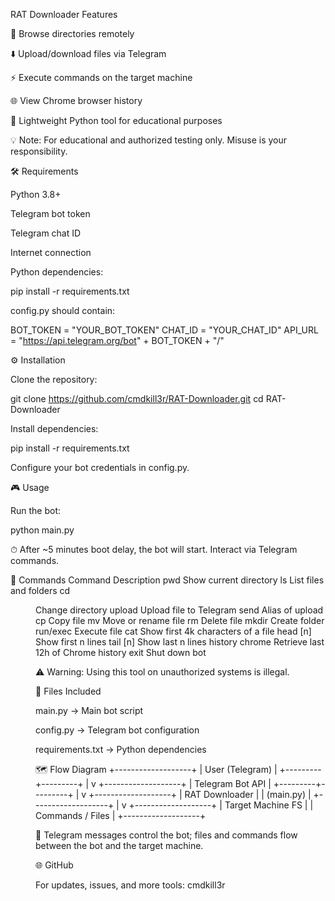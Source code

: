 RAT Downloader
 Features

📂 Browse directories remotely

⬇️ Upload/download files via Telegram

⚡ Execute commands on the target machine

🌐 View Chrome browser history

🐍 Lightweight Python tool for educational purposes

💡 Note: For educational and authorized testing only. Misuse is your responsibility.

🛠 Requirements

Python 3.8+

Telegram bot token

Telegram chat ID

Internet connection

Python dependencies:

pip install -r requirements.txt


config.py should contain:

BOT_TOKEN = "YOUR_BOT_TOKEN"
CHAT_ID = "YOUR_CHAT_ID"
API_URL = "https://api.telegram.org/bot" + BOT_TOKEN + "/"

⚙️ Installation

Clone the repository:

git clone https://github.com/cmdkill3r/RAT-Downloader.git
cd RAT-Downloader


Install dependencies:

pip install -r requirements.txt


Configure your bot credentials in config.py.

🎮 Usage

Run the bot:

python main.py


⏱ After ~5 minutes boot delay, the bot will start.
Interact via Telegram commands.

📝 Commands
Command	Description
pwd	Show current directory
ls	List files and folders
cd <dir>	Change directory
upload <file>	Upload file to Telegram
send <file>	Alias of upload
cp <src> <dst>	Copy file
mv <src> <dst>	Move or rename file
rm <file>	Delete file
mkdir <folder>	Create folder
run/exec <file>	Execute file
cat <file>	Show first 4k characters of a file
head <file> [n]	Show first n lines
tail <file> [n]	Show last n lines
history chrome	Retrieve last 12h of Chrome history
exit	Shut down bot

⚠️ Warning: Using this tool on unauthorized systems is illegal.

📂 Files Included

main.py → Main bot script

config.py → Telegram bot configuration

requirements.txt → Python dependencies

🗺 Flow Diagram
+-------------------+
|   User (Telegram) |
+---------+---------+
          |
          v
+-------------------+
|  Telegram Bot API |
+---------+---------+
          |
          v
+-------------------+
|   RAT Downloader  |
|   (main.py)       |
+-------------------+
          |
          v
+-------------------+
| Target Machine FS |
| Commands / Files  |
+-------------------+


🔄 Telegram messages control the bot; files and commands flow between the bot and the target machine.

🌐 GitHub

For updates, issues, and more tools: cmdkill3r
